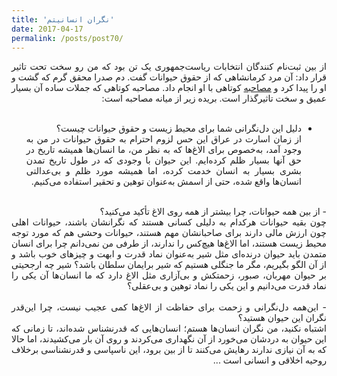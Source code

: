 ```yaml
---
title: 'نگران انسانیتم'
date: 2017-04-17
permalink: /posts/post70/
---
```

<div align="justify" dir="rtl">

از بین ثبت‌نام کنندگان انتخابات ریاست‌جمهوری یک تن بود که من رو سخت تحت تاثیر قرار داد: آن مرد کرمانشاهی که از حقوق حیوانات گفت. دم صدرا محقق گرم که گشت و او را پیدا کرد و <a href="http://sharghdaily.com/1396/01/28/Main/PDF/13960128-2841-17-8.pdf">مصاحبه</a> کوتاهی با او انجام داد. مصاحبه کوتاهی که جملات ساده آن بسیار عمیق و سخت تاثیرگذار است. بریده زیر از میانه مصاحبه است:<br>
<br>
- دلیل این دل‌نگرانی شما برای محیط زیست و حقوق حیوانات چیست؟<br>
از زمان اسارت در عراق این حس لزوم احترام به حقوق حیوانات در من به وجود آمد، به‌خصوص برای الاغ‌ها که به نظر من، ما انسان‌ها همیشه تاریخ در حق آنها بسیار ظلم کرده‌ایم. این حیوان با وجودی که در طول تاریخ تمدن بشری بسیار به انسان خدمت کرده، اما همیشه مورد ظلم و بی‌عدالتی انسان‌ها واقع شده، حتی از اسمش به‌عنوان توهین و تحقیر استفاده می‌کنیم.<br>
<br>
- از بین همه حیوانات، چرا بیشتر از همه روی الاغ تأکید می‌کنید؟<br>
چون بقیه حیوانات هرکدام به دلیلی کسانی هستند که نگرانشان باشند، حیوانات اهلی چون ارزش مالی دارند برای صاحبانشان مهم هستند، حیوانات وحشی هم که مورد توجه محیط زیست هستند، اما الاغ‌ها هیچ‌کس را ندارند، از طرفی من نمی‌دانم چرا برای انسان متمدن باید حیوان درنده‌ای مثل شیر به‌عنوان نماد قدرت و ابهت و چیزهای خوب باشد و از آن الگو بگیریم، مگر ما جنگلی هستیم که شیر برایمان سلطان باشد؟ شیر چه ارجحیتی بر حیوان مهربان، صبور، زحمتکش و بی‌آزاری مثل الاغ دارد که ما انسان‌ها آن یکی را نماد قدرت می‌دانیم و این یکی را نماد توهین و بی‌عقلی؟<br>
<br>
- این‌همه دل‌نگرانی و زحمت برای حفاظت از الاغ‌ها کمی عجیب نیست، چرا این‌قدر نگران این حیوان هستید؟<br>
اشتباه نکنید، من نگران انسان‌ها هستم؛ انسان‌هایی که قدرنشناس شده‌اند، تا زمانی که این حیوان به دردشان می‌خورد از آن نگهداری می‌کردند و روی آن بار می‌کشیدند، اما حالا که به آن نیازی ندارند رهایش می‌کنند تا از بین برود، این ناسپاسی و قدرنشناسی برخلاف روحیه اخلاقی و انسانی است ...

</div>
